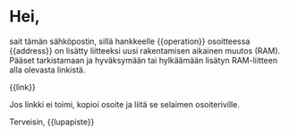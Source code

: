 # Hei,

sait tämän sähköpostin, sillä hankkeelle {{operation}} osoitteessa {{address}} on lisätty liitteeksi uusi rakentamisen aikainen muutos (RAM). Pääset tarkistamaan ja hyväksymään tai hylkäämään lisätyn RAM-liitteen alla olevasta linkistä.

{{link}}

Jos linkki ei toimi, kopioi osoite ja liit&auml; se selaimen osoiteriville.

Terveisin,
{{lupapiste}}
